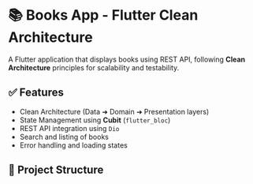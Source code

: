 # 📚 Books App - Flutter Clean Architecture

A Flutter application that displays books using REST API, following **Clean Architecture** principles for scalability and testability.

## ✅ Features

- Clean Architecture (Data ➜ Domain ➜ Presentation layers)
- State Management using **Cubit** (`flutter_bloc`)
- REST API integration using `Dio`
- Search and listing of books
- Error handling and loading states

## 🧠 Project Structure

